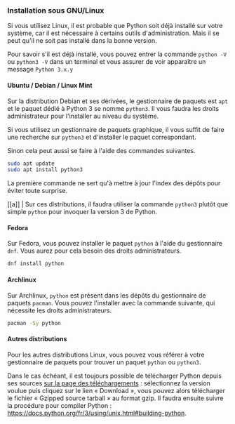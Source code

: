### Installation sous GNU/Linux

Si vous utilisez Linux, il est probable que Python soit déjà installé sur votre système, car il est nécessaire à certains outils d'administration.
Mais il se peut qu'il ne soit pas installé dans la bonne version.

Pour savoir s'il est déjà installé, vous pouvez entrer la commande `python -V` ou `python3 -V` dans un terminal et vous assurer de voir apparaître un message `Python 3.x.y`

#### Ubuntu / Debian / Linux Mint

Sur la distribution Debian et ses dérivées, le gestionnaire de paquets est `apt` et le paquet dédié à Python 3 se nomme `python3`.
Il vous faudra les droits administrateur pour l'installer au niveau du système.

Si vous utilisez un gestionnaire de paquets graphique, il vous suffit de faire une recherche sur `python3` et d'installer le paquet correspondant.

Sinon cela peut aussi se faire à l'aide des commandes suivantes.

```sh
sudo apt update
sudo apt install python3
```

La première commande ne sert qu'à mettre à jour l'index des dépôts pour éviter toute surprise.

[[a]]
| Sur ces distributions, il faudra utiliser la commande `python3` plutôt que simple `python` pour invoquer la version 3 de Python.

#### Fedora

Sur Fedora, vous pouvez installer le paquet `python` à l'aide du gestionnaire `dnf`.
Vous aurez pour cela besoin des droits administrateurs.

```sh
dnf install python
```

#### Archlinux

Sur Archlinux, `python` est présent dans les dépôts du gestionnaire de paquets `pacman`.
Vous pouvez l'installer avec la commande suivante, qui nécessite les droits administrateurs.

```sh
pacman -Sy python
```

#### Autres distributions

Pour les autres distributions Linux, vous pouvez vous référer à votre gestionnaire de paquets pour trouver un paquet `python` ou `python3`.

Dans le cas échéant, il est toujours possible de télécharger Python depuis ses sources [sur la page des téléchargements](https://www.python.org/downloads/) : sélectionnez la version voulue puis cliquez sur le lien « Download », vous pouvez alors télécharger le fichier « Gzipped source tarball » au format gzip.
Il faudra ensuite suivre la procédure pour compiler Python : <https://docs.python.org/fr/3/using/unix.html#building-python>.
